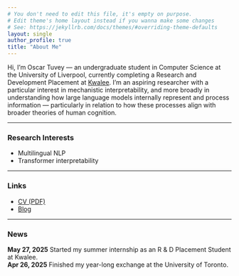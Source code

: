```yaml
---
# You don't need to edit this file, it's empty on purpose.
# Edit theme's home layout instead if you wanna make some changes
# See: https://jekyllrb.com/docs/themes/#overriding-theme-defaults
layout: single
author_profile: true
title: "About Me"
---
```


Hi, I’m Oscar Tuvey — an undergraduate student in Computer Science at the University of Liverpool, currently completing a Research and Development Placement at [Kwalee](https://www.kwalee.com/).
I’m an aspiring researcher with a particular interest in mechanistic interpretability, and more broadly in understanding how large language models internally represent and process information — particularly in relation to how these processes align with broader theories of human cognition.

---

### Research Interests

- Multilingual NLP
- Transformer interpretability

---

### Links

- [CV (PDF)](/assets/images/CV.pdf)
- [Blog](/blog/)

---

### News

**May 27, 2025** Started my summer internship as an R & D Placement Student at Kwalee.  
**Apr 26, 2025** Finished my year-long exchange at the University of Toronto.  
